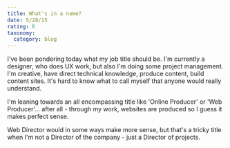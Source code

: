 ```yaml
---
title: What's in a name?
date: 5/28/15
rating: 6
taxonomy:
  category: blog
---
```


I've been pondering today what my job title should be.  I'm currently a designer, who does UX work, but also I'm doing some project management.   I'm creative, have direct technical knowledge, produce content, build content sites.  It's hard to know what to call myself that anyone would really understand.

I'm leaning towards an all encompassing title like 'Online Producer' or 'Web Producer'... after all - through my work, websites are produced so I guess it makes perfect sense.  

Web Director would in some ways make more sense, but that's a tricky title when I'm not a Director of the company - just a Director of projects.